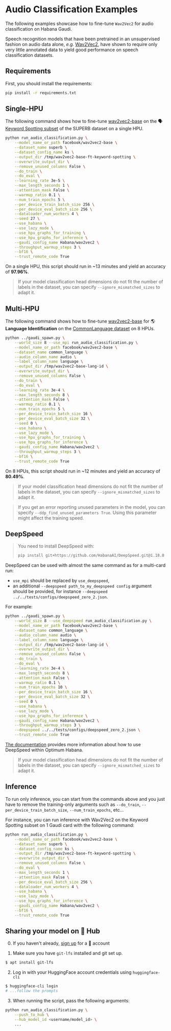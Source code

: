 <!---
Copyright 2021 The HuggingFace Team. All rights reserved.

Licensed under the Apache License, Version 2.0 (the "License");
you may not use this file except in compliance with the License.
You may obtain a copy of the License at

    http://www.apache.org/licenses/LICENSE-2.0

Unless required by applicable law or agreed to in writing, software
distributed under the License is distributed on an "AS IS" BASIS,
WITHOUT WARRANTIES OR CONDITIONS OF ANY KIND, either express or implied.
See the License for the specific language governing permissions and
limitations under the License.
-->

# Audio Classification Examples

The following examples showcase how to fine-tune `Wav2Vec2` for audio classification on Habana Gaudi.

Speech recognition models that have been pretrained in an unsupervised fashion on audio data alone, *e.g.* [Wav2Vec2](https://huggingface.co/transformers/main/model_doc/wav2vec2.html), have shown to require only very little annotated data to yield good performance on speech classification datasets.

## Requirements

First, you should install the requirements:
```bash
pip install -r requirements.txt
```

## Single-HPU

The following command shows how to fine-tune [wav2vec2-base](https://huggingface.co/facebook/wav2vec2-base) on the 🗣️ [Keyword Spotting subset](https://huggingface.co/datasets/superb#ks) of the SUPERB dataset on a single HPU.

```bash
python run_audio_classification.py \
    --model_name_or_path facebook/wav2vec2-base \
    --dataset_name superb \
    --dataset_config_name ks \
    --output_dir /tmp/wav2vec2-base-ft-keyword-spotting \
    --overwrite_output_dir \
    --remove_unused_columns False \
    --do_train \
    --do_eval \
    --learning_rate 3e-5 \
    --max_length_seconds 1 \
    --attention_mask False \
    --warmup_ratio 0.1 \
    --num_train_epochs 5 \
    --per_device_train_batch_size 256 \
    --per_device_eval_batch_size 256 \
    --dataloader_num_workers 4 \
    --seed 27 \
    --use_habana \
    --use_lazy_mode \
    --use_hpu_graphs_for_training \
    --use_hpu_graphs_for_inference \
    --gaudi_config_name Habana/wav2vec2 \
    --throughput_warmup_steps 3 \
    --bf16 \
    --trust_remote_code True
```

On a single HPU, this script should run in ~13 minutes and yield an accuracy of **97.96%**.

> If your model classification head dimensions do not fit the number of labels in the dataset, you can specify `--ignore_mismatched_sizes` to adapt it.


## Multi-HPU

The following command shows how to fine-tune [wav2vec2-base](https://huggingface.co/facebook/wav2vec2-base) for 🌎 **Language Identification** on the [CommonLanguage dataset](https://huggingface.co/datasets/anton-l/common_language) on 8 HPUs.

```bash
python ../gaudi_spawn.py \
    --world_size 8 --use_mpi run_audio_classification.py \
    --model_name_or_path facebook/wav2vec2-base \
    --dataset_name common_language \
    --audio_column_name audio \
    --label_column_name language \
    --output_dir /tmp/wav2vec2-base-lang-id \
    --overwrite_output_dir \
    --remove_unused_columns False \
    --do_train \
    --do_eval \
    --learning_rate 3e-4 \
    --max_length_seconds 8 \
    --attention_mask False \
    --warmup_ratio 0.1 \
    --num_train_epochs 5 \
    --per_device_train_batch_size 16 \
    --per_device_eval_batch_size 32 \
    --seed 0 \
    --use_habana \
    --use_lazy_mode \
    --use_hpu_graphs_for_training \
    --use_hpu_graphs_for_inference \
    --gaudi_config_name Habana/wav2vec2 \
    --throughput_warmup_steps 3 \
    --bf16 \
    --trust_remote_code True
```

On 8 HPUs, this script should run in ~12 minutes and yield an accuracy of **80.49%**.

> If your model classification head dimensions do not fit the number of labels in the dataset, you can specify `--ignore_mismatched_sizes` to adapt it.

> If you get an error reporting unused parameters in the model, you can specify `--ddp_find_unused_parameters True`. Using this parameter might affect the training speed.


## DeepSpeed

> You need to install DeepSpeed with:
> ```bash
> pip install git+https://github.com/HabanaAI/DeepSpeed.git@1.18.0
> ```

DeepSpeed can be used with almost the same command as for a multi-card run:
- `use_mpi` should be replaced by `use_deepspeed`,
- an additional `--deepspeed path_to_my_deepspeed config` argument should be provided, for instance `--deepspeed ../../tests/configs/deepspeed_zero_2.json`.

For example:
```bash
python ../gaudi_spawn.py \
    --world_size 8 --use_deepspeed run_audio_classification.py \
    --model_name_or_path facebook/wav2vec2-base \
    --dataset_name common_language \
    --audio_column_name audio \
    --label_column_name language \
    --output_dir /tmp/wav2vec2-base-lang-id \
    --overwrite_output_dir \
    --remove_unused_columns False \
    --do_train \
    --do_eval \
    --learning_rate 3e-4 \
    --max_length_seconds 8 \
    --attention_mask False \
    --warmup_ratio 0.1 \
    --num_train_epochs 10 \
    --per_device_train_batch_size 16 \
    --per_device_eval_batch_size 32 \
    --seed 0 \
    --use_habana \
    --use_lazy_mode \
    --use_hpu_graphs_for_inference \
    --gaudi_config_name Habana/wav2vec2 \
    --throughput_warmup_steps 3 \
    --deepspeed ../../tests/configs/deepspeed_zero_2.json \
    --trust_remote_code True
```

[The documentation](https://huggingface.co/docs/optimum/habana/usage_guides/deepspeed) provides more information about how to use DeepSpeed within Optimum Habana.

> If your model classification head dimensions do not fit the number of labels in the dataset, you can specify `--ignore_mismatched_sizes` to adapt it.


## Inference

To run only inference, you can start from the commands above and you just have to remove the training-only arguments such as `--do_train`, `--per_device_train_batch_size`, `--num_train_epochs`, etc...

For instance, you can run inference with Wav2Vec2 on the Keyword Spotting subset on 1 Gaudi card with the following command:
```bash
python run_audio_classification.py \
    --model_name_or_path facebook/wav2vec2-base \
    --dataset_name superb \
    --dataset_config_name ks \
    --output_dir /tmp/wav2vec2-base-ft-keyword-spotting \
    --overwrite_output_dir \
    --remove_unused_columns False \
    --do_eval \
    --max_length_seconds 1 \
    --attention_mask False \
    --per_device_eval_batch_size 256 \
    --dataloader_num_workers 4 \
    --use_habana \
    --use_lazy_mode \
    --use_hpu_graphs_for_inference \
    --gaudi_config_name Habana/wav2vec2 \
    --bf16 \
    --trust_remote_code True
```


## Sharing your model on 🤗 Hub

0. If you haven't already, [sign up](https://huggingface.co/join) for a 🤗 account

1. Make sure you have `git-lfs` installed and git set up.

```bash
$ apt install git-lfs
```

2. Log in with your HuggingFace account credentials using `huggingface-cli`

```bash
$ huggingface-cli login
# ...follow the prompts
```

3. When running the script, pass the following arguments:

```bash
python run_audio_classification.py \
    --push_to_hub \
    --hub_model_id <username/model_id> \
    ...
```
